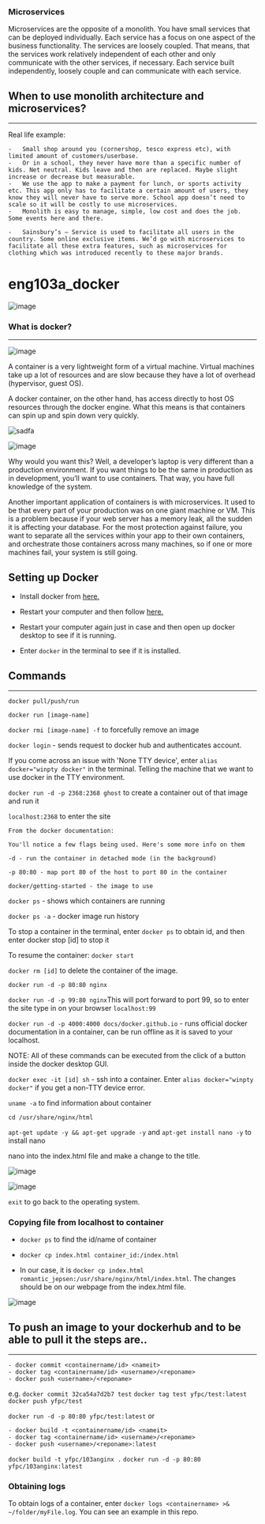 ### Microservices

Microservices are the opposite of a monolith. You have small services that can be deployed individually. Each service has a focus on one aspect of the business functionality. The services are loosely coupled. That means, that the services work relatively independent of each other and only communicate with the other services, if necessary.
Each service built independently, loosely couple and can communicate with each service.

## When to use monolith architecture and microservices?
----------

Real life example: 
```
-	Small shop around you (cornershop, tesco express etc), with limited amount of customers/userbase. 
-	Or in a school, they never have more than a specific number of kids. Net neutral. Kids leave and then are replaced. Maybe slight increase or decrease but measurable. 
-	We use the app to make a payment for lunch, or sports activity etc. This app only has to facilitate a certain amount of users, they know they will never have to serve more. School app doesn’t need to scale so it will be costly to use microservices.
-	Monolith is easy to manage, simple, low cost and does the job. Some events here and there.
```
```
-	Sainsbury’s – Service is used to facilitate all users in the country. Some online exclusive items. We’d go with microservices to facilitate all these extra features, such as microservices for clothing which was introduced recently to these major brands. 
```

# eng103a_docker
![image](https://user-images.githubusercontent.com/98178943/155996127-8ad0b29d-2a8f-429d-98c9-33ac6688aebc.png)
### What is docker?
---------
![image](https://user-images.githubusercontent.com/98178943/156005909-eb1546fd-9c71-4928-93f0-a034bf9c083b.png)

A container is a very lightweight form of a virtual machine. Virtual machines take up a lot of resources and are slow because they have a lot of overhead (hypervisor, guest OS).

A docker container, on the other hand, has access directly to host OS resources through the docker engine. What this means is that containers can spin up and spin down very quickly.

![sadfa](https://images.contentstack.io/v3/assets/blt300387d93dabf50e/bltb6200bc085503718/5e1f209a63d1b6503160c6d5/containers-vs-virtual-machines.jpg)

![image](https://user-images.githubusercontent.com/98178943/156009198-aa8a50e5-828e-4fb5-b209-b1e79c26e959.png)

Why would you want this? Well, a developer’s laptop is very different than a production environment. If you want things to be the same in production as in development, you’ll want to use containers. That way, you have full knowledge of the system.

Another important application of containers is with microservices. It used to be that every part of your production was on one giant machine or VM. This is a problem because if your web server has a memory leak, all the sudden it is affecting your database. For the most protection against failure, you want to separate all the services within your app to their own containers, and orchestrate those containers across many machines, so if one or more machines fail, your system is still going.

## Setting up Docker

- Install docker from [here.](https://docs.docker.com/desktop/windows/install/)

- Restart your computer and then follow [here.](https://docs.microsoft.com/en-us/windows/wsl/install-manual#step-4---download-the-linux-kernel-update-package)

- Restart your computer again just in case and then open up
docker desktop to see if it is running. 

- Enter `docker` in the terminal to see if it is installed.

## Commands
------------

`docker pull/push/run`

`docker run [image-name]`

`docker rmi [image-name] -f` to forcefully remove an image

`docker login` - sends request to docker hub and authenticates account.

If you come across an issue with 'None TTY device', enter `alias docker="winpty docker"` in the terminal. Telling the machine that we want to use docker in the TTY environment. 

`docker run -d -p 2368:2368 ghost` to create a container out of that image and run it

`localhost:2368` to enter the site
```
From the docker documentation:

You'll notice a few flags being used. Here's some more info on them

-d - run the container in detached mode (in the background)

-p 80:80 - map port 80 of the host to port 80 in the container

docker/getting-started - the image to use
```

`docker ps` - shows which containers are running

`docker ps -a` - docker image run history

To stop a container in the terminal, enter `docker ps` to obtain id, and then enter docker stop [id] to stop it

To resume the container: `docker start`

`docker rm [id]` to delete the container of the image.

`docker run -d -p 80:80 nginx`

`docker run -d -p 99:80 nginx`This will port forward to port 99, so to enter the site type in on your browser `localhost:99`

`docker run -d -p 4000:4000 docs/docker.github.io` - runs official docker documentation in a container, can be run offline as it is saved to your localhost.

NOTE: All of these commands can be executed from the click of a button inside the docker desktop GUI.

`docker exec -it [id] sh` - ssh into a container. Enter `alias docker="winpty docker"` if you get a non-TTY device error. 

`uname -a` to find information about container

`cd /usr/share/nginx/html`

`apt-get update -y && apt-get upgrade -y` and `apt-get install nano -y` to install nano

nano into the index.html file and make a change to the title. 

![image](https://user-images.githubusercontent.com/98178943/156160260-d2562ca3-0744-47d0-ae2b-76565cd17646.png)

![image](https://user-images.githubusercontent.com/98178943/156160133-571a5a48-c350-4f84-8b45-0586b286a40f.png)

`exit` to go back to the operating system.

### Copying file from localhost to container

- `docker ps` to find the id/name of container

- `docker cp index.html container_id:/index.html`

- In our case, it is `docker cp index.html romantic_jepsen:/usr/share/nginx/html/index.html`. The changes should be on our webpage from the index.html file. 

![image](https://user-images.githubusercontent.com/98178943/156163562-cc982577-bae4-4c33-bc7b-7e12be48c43f.png)

## To push an image to your dockerhub and to be able to pull it the steps are..
----------------
```
- docker commit <containername/id> <nameit>
- docker tag <containername/id> <username>/<reponame>
- docker push <username>/<reponame>
```
e.g. `docker commit 32ca54a7d2b7 test`
`docker tag test yfpc/test:latest`
`docker push yfpc/test`

`docker run -d -p 80:80 yfpc/test:latest`
or
```
- docker build -t <containername/id> <nameit>
- docker tag <containername/id> <username>/<reponame>
- docker push <username>/<reponame>:latest
```

`docker build -t yfpc/103anginx .`
`docker run -d -p 80:80 yfpc/103anginx:latest`

### Obtaining logs

To obtain logs of a container, enter `docker logs <containername> >& ~/folder/myFile.log`. You can see an example in this repo. 